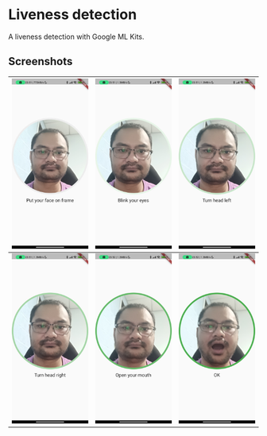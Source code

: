 # Liveness detection 

A liveness detection with Google ML Kits.

## Screenshots

| ![](screenshots/screenshot_2022-08-02-23-51-36-829.jpg)  | ![](screenshots/Screenshot_2022-08-02-23-51-41-392.jpg)  |  ![](screenshots/Screenshot_2022-08-02-23-51-49-820.jpg)  |
|---|---|---|
| ![](/screenshots/Screenshot_2022-08-02-23-51-53-847.jpg)  | ![](/screenshots/Screenshot_2022-08-02-23-52-15-217.jpg)  | ![](screenshots/Screenshot_2022-08-02-23-52-18-174.jpg)  |
